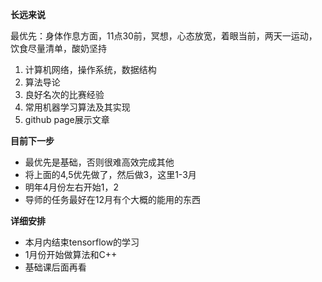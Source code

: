 **长远来说**

最优先：身体作息方面，11点30前，冥想，心态放宽，着眼当前，两天一运动，饮食尽量清单，酸奶坚持

1. 计算机网络，操作系统，数据结构
2. 算法导论
3. 良好名次的比赛经验
4. 常用机器学习算法及其实现
5. github page展示文章


**目前下一步**

- 最优先是基础，否则很难高效完成其他
- 将上面的4,5优先做了，然后做3，这里1-3月
- 明年4月份左右开始1，2
- 导师的任务最好在12月有个大概的能用的东西


**详细安排**

- 本月内结束tensorflow的学习
- 1月份开始做算法和C++
- 基础课后面再看
